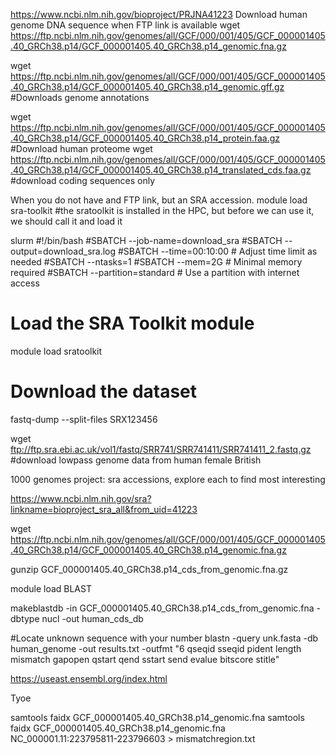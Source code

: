 https://www.ncbi.nlm.nih.gov/bioproject/PRJNA41223
Download human genome DNA sequence when FTP link is available
wget https://ftp.ncbi.nlm.nih.gov/genomes/all/GCF/000/001/405/GCF_000001405.40_GRCh38.p14/GCF_000001405.40_GRCh38.p14_genomic.fna.gz

wget https://ftp.ncbi.nlm.nih.gov/genomes/all/GCF/000/001/405/GCF_000001405.40_GRCh38.p14/GCF_000001405.40_GRCh38.p14_genomic.gff.gz #Downloads genome annotations

wget https://ftp.ncbi.nlm.nih.gov/genomes/all/GCF/000/001/405/GCF_000001405.40_GRCh38.p14/GCF_000001405.40_GRCh38.p14_protein.faa.gz #Download human proteome
wget https://ftp.ncbi.nlm.nih.gov/genomes/all/GCF/000/001/405/GCF_000001405.40_GRCh38.p14/GCF_000001405.40_GRCh38.p14_translated_cds.faa.gz #download coding sequences only

When you do not have and FTP link, but an SRA accession.
module load sra-toolkit  #the sratoolkit is installed in the HPC, but before we can use it, we should call it and load it

slurm #!/bin/bash
#SBATCH --job-name=download_sra
#SBATCH --output=download_sra.log
#SBATCH --time=00:10:00          # Adjust time limit as needed
#SBATCH --ntasks=1
#SBATCH --mem=2G                 # Minimal memory required
#SBATCH --partition=standard     # Use a partition with internet access

# Load the SRA Toolkit module
module load sratoolkit

# Download the dataset
fastq-dump --split-files SRX123456

wget ftp://ftp.sra.ebi.ac.uk/vol1/fastq/SRR741/SRR741411/SRR741411_2.fastq.gz #download lowpass genome data from human female British

1000 genomes project: sra accessions, explore each to find most interesting

https://www.ncbi.nlm.nih.gov/sra?linkname=bioproject_sra_all&from_uid=41223


wget https://ftp.ncbi.nlm.nih.gov/genomes/all/GCF/000/001/405/GCF_000001405.40_GRCh38.p14/GCF_000001405.40_GRCh38.p14_genomic.fna.gz

gunzip GCF_000001405.40_GRCh38.p14_cds_from_genomic.fna.gz

module load BLAST

makeblastdb -in GCF_000001405.40_GRCh38.p14_cds_from_genomic.fna -dbtype nucl -out human_cds_db

#Locate unknown sequence with your number
blastn -query unk.fasta -db human_genome -out results.txt -outfmt "6 qseqid sseqid pident length mismatch gapopen qstart qend sstart send evalue bitscore stitle"


https://useast.ensembl.org/index.html

Tyoe


samtools faidx GCF_000001405.40_GRCh38.p14_genomic.fna
samtools faidx GCF_000001405.40_GRCh38.p14_genomic.fna NC_000001.11:223795811-223796603 > mismatchregion.txt
